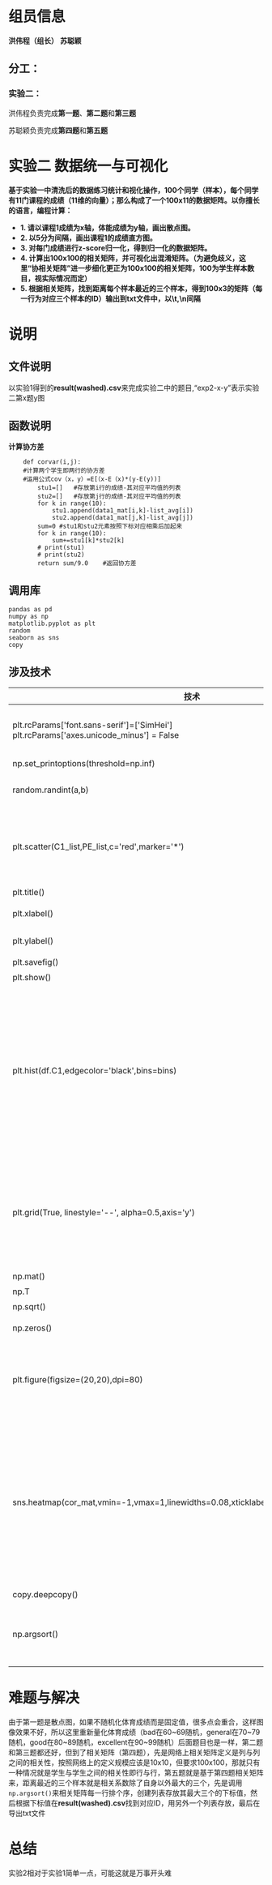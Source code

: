# 组员信息
**洪伟程（组长）**
**苏聪颖**
## 分工：
### 实验二：
洪伟程负责完成**第一题**、**第二题**和**第三题**

苏聪颖负责完成**第四题**和**第五题**

# 实验二 数据统一与可视化
**基于实验一中清洗后的数据练习统计和视化操作，100个同学（样本），每个同学有11门课程的成绩（11维的向量）；那么构成了一个100x11的数据矩阵。以你擅长的语言，编程计算：**

- **1. 请以课程1成绩为x轴，体能成绩为y轴，画出散点图。**
- **2. 以5分为间隔，画出课程1的成绩直方图。**
- **3. 对每门成绩进行z-score归一化，得到归一化的数据矩阵。**
- **4. 计算出100x100的相关矩阵，并可视化出混淆矩阵。（为避免歧义，这里“协相关矩阵”进一步细化更正为100x100的相关矩阵，100为学生样本数目，视实际情况而定）**
- **5. 根据相关矩阵，找到距离每个样本最近的三个样本，得到100x3的矩阵（每一行为对应三个样本的ID）输出到txt文件中，以\t,\n间隔**
# 说明
## 文件说明
以实验1得到的**result(washed).csv**来完成实验二中的题目,“exp2-x-y”表示实验二第x题y图
## 函数说明
**计算协方差**

		def corvar(i,j):
		#计算两个学生即两行的协方差
		#运用公式cov（x，y）=E[（x-E（x)*(y-E(y))]
    		stu1=[]   #存放第i行的成绩-其对应平均值的列表
    		stu2=[]   #存放第j行的成绩-其对应平均值的列表
    		for k in range(10):
        		stu1.append(data1_mat[i,k]-list_avg[i])
        		stu2.append(data1_mat[j,k]-list_avg[j])
    		sum=0 #stu1和stu2元素按照下标对应相乘后加起来
    		for k in range(10):
        		sum+=stu1[k]*stu2[k]
    		# print(stu1)
    		# print(stu2)
    		return sum/9.0    #返回协方差

## 调用库
    pandas as pd
    numpy as np
    matplotlib.pyplot as plt
    random
    seaborn as sns
    copy
## 涉及技术
| 技术| 说明|
| ----| ----|
| plt.rcParams['font.sans-serif']=['SimHei'] <br> plt.rcParams['axes.unicode_minus'] = False| 绘图时可以显示中文而不会出现乱码|
| np.set_printoptions(threshold=np.inf)| 数据全显示|
| random.randint(a,b)| 随机整数，范围从a到b-1|
| plt.scatter(C1_list,PE_list,c='red',marker='*')| 生成散点图 <br> 参数：c表示显示颜色，marker表示形状|
| plt.title()| 图名|
| plt.xlabel()| 横坐标轴名字|
| plt.ylabel()| 纵坐标轴名字|
| plt.savefig()| 导出图|
| plt.show()| 显示图|
| plt.hist(df.C1,edgecolor='black',bins=bins)| 生成直方图 <br> 参数：edgecolor表示直方图边缘颜色 <br> bins表示当bins=整数时表示显示柱子的数量，当为序列时表示每个柱子取值范围（前闭后开）|
| plt.grid(True, linestyle='--', alpha=0.5,axis='y')| 生成网格线 <br> 参数：True表示显示网格线 <br> linestyle表示网格线样式，axis表示以哪个轴做网格线|
| np.mat()| 生成矩阵|
| np.T| 矩阵转置|
| np.sqrt()| 算术平方根|
| np.zeros()| 生成全零矩阵|
| plt.figure(figsize=(20,20),dpi=80)| 参数：figsize表示图像宽高，dpi表示图像分辨率|
| sns.heatmap(cor_mat,vmin=-1,vmax=1,linewidths=0.08,xticklabels=False,cmap='coolwarm')| 热点图 <br> 参数：vmin和vmax表示数值最小和最大，linewidths表示每个颜色块间隔，xticklabels表示是否显示x坐标，cmap表示色块风格|
| copy.deepcopy()| 深拷贝|
| np.argsort()| 数值从小到大排序，返回的结果是下标构成列表|



# 难题与解决
由于第一题是散点图，如果不随机化体育成绩而是固定值，很多点会重合，这样图像效果不好，所以这里重新量化体育成绩（bad在60\~69随机，general在70\~79随机，good在80\~89随机，excellent在90\~99随机）后面题目也是一样，第二题和第三题都还好，但到了相关矩阵（第四题），先是网络上相关矩阵定义是列与列之间的相关性，按照网络上的定义规模应该是10x10，但要求100x100，那就只有一种情况就是学生与学生之间的相关性即行与行，第五题就是基于第四题相关矩阵来，距离最近的三个样本就是相关系数除了自身以外最大的三个，先是调用`np.argsort()`来相关矩阵每一行排个序，创建列表存放其最大三个的下标值，然后根据下标值在**result(washed).csv**找到对应ID，用另外一个列表存放，最后在导出txt文件

# 总结
实验2相对于实验1简单一点，可能这就是万事开头难

